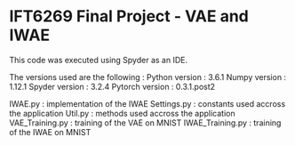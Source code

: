 # IFT6269 Final Project - VAE and IWAE

This code was executed using Spyder as an IDE.

The versions used are the following : 
Python version : 3.6.1
Numpy version : 1.12.1
Spyder version : 3.2.4
Pytorch version : 0.3.1.post2

IWAE.py : implementation of the IWAE
Settings.py : constants used accross the application
Util.py : methods used accross the application
VAE_Training.py : training of the VAE on MNIST
IWAE_Training.py : training of the IWAE on MNIST

